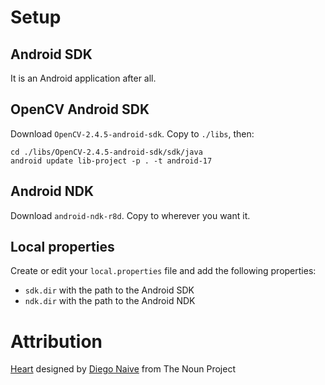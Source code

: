 Setup
=====

Android SDK
-----------

It is an Android application after all.


OpenCV Android SDK
------------------

Download `OpenCV-2.4.5-android-sdk`.
Copy to `./libs`, then:

    cd ./libs/OpenCV-2.4.5-android-sdk/sdk/java
    android update lib-project -p . -t android-17


Android NDK
-----------

Download `android-ndk-r8d`.
Copy to wherever you want it.


Local properties
----------------

Create or edit your `local.properties` file and add the following properties:
  - `sdk.dir` with the path to the Android SDK
  - `ndk.dir` with the path to the Android NDK


Attribution
===========

[Heart](http://thenounproject.com/noun/heart/#icon-No15259) designed by [Diego Naive](http://thenounproject.com/diegonaive) from The Noun Project
